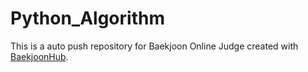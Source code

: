 # Python_Algorithm
This is a auto push repository for Baekjoon Online Judge created with [BaekjoonHub](https://github.com/BaekjoonHub/BaekjoonHub).
